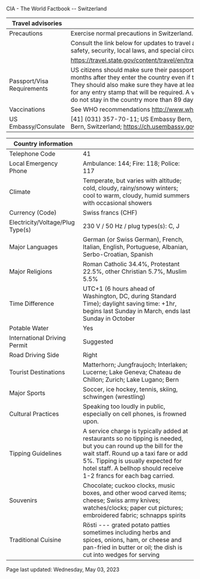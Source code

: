 CIA - The World Factbook -- Switzerland

| Travel advisories | |
| --- | --- |
| Precautions | Exercise normal precautions in Switzerland. |
| | Consult the link below for updates to travel advisories and statements on safety, security, local laws, and special circumstances in this country. |
| | <https://travel.state.gov/content/travel/en/traveladvisories/traveladvisories.html> |
| Passport/Visa Requirements | US citizens should make sure their passport will not expire for at least 6 months after they enter the country even if they do not intend to stay that long. They should also make sure they have at least 2 blank pages in their passport for any entry stamp that will be required. A visa is not required as long as you do not stay in the country more than 89 days. |
| Vaccinations | See WHO recommendations  <http://www.who.int/> |
| US Embassy/Consulate | [41] (031) 357-70-11; US Embassy Bern, Sulgeneckstrasse 19, CH-3007 Bern, Switzerland; https://ch.usembassy.gov/ |

| Country information |  |
| --- | --- |
| Telephone Code | 41 |
| Local Emergency Phone | Ambulance: 144; Fire: 118; Police: 117 |
| Climate | Temperate, but varies with altitude; cold, cloudy, rainy/snowy winters; cool to warm, cloudy, humid summers with occasional showers |
| Currency (Code) | Swiss francs (CHF) |
| Electricity/Voltage/Plug Type(s) | 230 V / 50 Hz / plug types(s): C, J |
| Major Languages | German (or Swiss German), French, Italian, English, Portuguese, Albanian, Serbo-Croatian, Spanish |
| Major Religions | Roman Catholic 34.4%, Protestant 22.5%, other Christian 5.7%, Muslim 5.5% |
| Time Difference | UTC+1 (6 hours ahead of Washington, DC, during Standard Time); daylight saving time: +1hr, begins last Sunday in March, ends last Sunday in October |
| Potable Water | Yes |
| International Driving Permit | Suggested |
| Road Driving Side | Right |
| Tourist Destinations | Matterhorn; Jungfraujoch; Interlaken; Lucerne; Lake Geneva; Chateau de Chillon; Zurich; Lake Lugano; Bern |
| Major Sports | Soccer, ice hockey, tennis, skiing, schwingen (wrestling) |
| Cultural Practices | Speaking too loudly in public, especially on cell phones, is frowned upon. |
| Tipping Guidelines | A service charge is typically added at restaurants so no tipping is needed, but you can round up the bill for the wait staff. Round up a taxi fare or add 5%. Tipping is usually expected for hotel staff. A bellhop should receive 1-2 francs for each bag carried. |
| Souvenirs | Chocolate; cuckoo clocks, music boxes, and other wood carved items; cheese; Swiss army knives; watches/clocks; paper cut pictures; embroidered fabric; schnapps spirits |
| Traditional Cuisine | Rösti --- grated potato patties sometimes including herbs and spices, onions, ham, or cheese and pan-fried in butter or oil; the dish is cut into wedges for serving |

Page last updated: Wednesday, May 03, 2023
